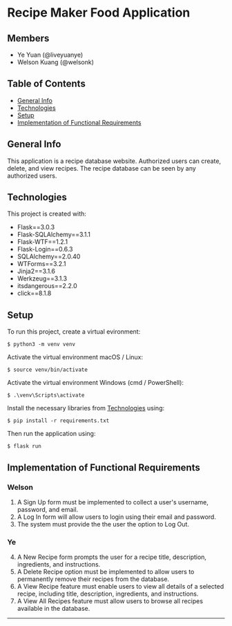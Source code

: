# Recipe Maker Food Application
## Members
- Ye Yuan (@liveyuanye)
- Welson Kuang (@welsonk)

## Table of Contents
* [General Info](#general-info)
* [Technologies](#technologies)
* [Setup](#setup)
* [Implementation of Functional Requirements](#implementation-of-functional-requirements)

## General Info
This application is a recipe database website. Authorized users can create, delete, and view recipes. The recipe database can be seen by any authorized users.
	
## Technologies
This project is created with:
* Flask==3.0.3
* Flask-SQLAlchemy==3.1.1
* Flask-WTF==1.2.1
* Flask-Login==0.6.3
* SQLAlchemy==2.0.40
* WTForms==3.2.1
* Jinja2==3.1.6
* Werkzeug==3.1.3
* itsdangerous==2.2.0
* click==8.1.8

	
## Setup
To run this project, create a virtual evironment:
```
$ python3 -m venv venv
```
Activate the virtual environment macOS / Linux:
```
$ source venv/bin/activate
```
Activate the virtual environment Windows (cmd / PowerShell):
```
$ .\venv\Scripts\activate
```

Install the necessary libraries from [Technologies](#technologies) using:
```
$ pip install -r requirements.txt
```
Then run the application using:
```
$ flask run
```

## Implementation of Functional Requirements
### Welson
1. A Sign Up form must be implemented to collect a user's username, password, and email.
2. A Log In form will allow users to login using their email and password.
3. The system must provide the the user the option to Log Out.
### Ye
4. A New Recipe form prompts the user for a recipe title, description, ingredients, and instructions.
5. A Delete Recipe option must be implemented to allow users to permanently remove their recipes from the database.
6. A View Recipe feature must enable users to view all details of a selected recipe, including title, description, ingredients, and instructions.
7. A View All Recipes feature must allow users to browse all recipes available in the database.

---
